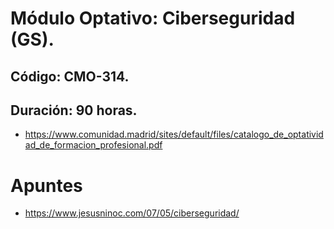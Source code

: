# Módulo Optativo: Ciberseguridad (GS).
## Código: CMO-314.
## Duración: 90 horas.

* https://www.comunidad.madrid/sites/default/files/catalogo_de_optatividad_de_formacion_profesional.pdf

# Apuntes
* https://www.jesusninoc.com/07/05/ciberseguridad/
